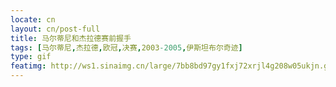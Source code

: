 ```yaml
---
locate: cn
layout: cn/post-full
title: 马尔蒂尼和杰拉德赛前握手
tags: [马尔蒂尼,杰拉德,欧冠,决赛,2003-2005,伊斯坦布尔奇迹]
type: gif
featimg: http://ws1.sinaimg.cn/large/7bb8bd97gy1fxj72xrjl4g208w05ukjn.gif
---
```

